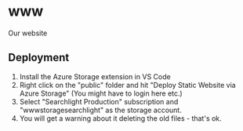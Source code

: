 # www
Our website

## Deployment

1. Install the Azure Storage extension in VS Code
2. Right click on the "public" folder and hit "Deploy Static Website via Azure Storage" (You might have to login here etc.)
3. Select "Searchlight Production" subscription and "wwwstoragesearchlight" as the storage account.
4. You will get a warning about it deleting the old files - that's ok.